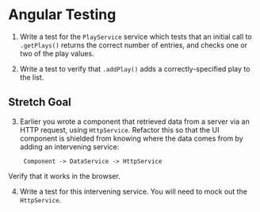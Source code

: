 
# Angular Testing

1. Write a test for the `PlayService` service which tests that an initial call to `.getPlays()` returns the correct number of entries, and checks one or two of the play values.

2. Write a test to verify that `.addPlay()` adds a correctly-specified play to the list.

## Stretch Goal

3. Earlier you wrote a component that retrieved data from a server via an HTTP request, using `HttpService`. Refactor this so that the UI component is shielded from knowing where the data comes from by adding an intervening service:

        Component -> DataService -> HttpService

Verify that it works in the browser.

4. Write a test for this intervening service. You will need to mock out the `HttpService`.
